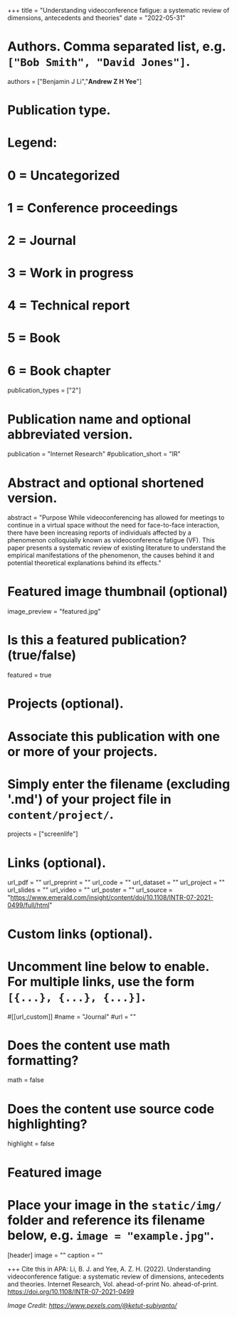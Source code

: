+++
title = "Understanding videoconference fatigue: a systematic review of dimensions, antecedents and theories"
date = "2022-05-31"

# Authors. Comma separated list, e.g. `["Bob Smith", "David Jones"]`.

authors = ["Benjamin J Li","**Andrew Z H Yee**"]

# Publication type.
# Legend:
# 0 = Uncategorized
# 1 = Conference proceedings
# 2 = Journal
# 3 = Work in progress
# 4 = Technical report
# 5 = Book
# 6 = Book chapter
publication_types = ["2"]

# Publication name and optional abbreviated version.
publication = "Internet Research"
#publication_short = "IR"

# Abstract and optional shortened version.

abstract = "Purpose
While videoconferencing has allowed for meetings to continue in a virtual space without the need for face-to-face interaction, there have been increasing reports of individuals affected by a phenomenon colloquially known as videoconference fatigue (VF). This paper presents a systematic review of existing literature to understand the empirical manifestations of the phenomenon, the causes behind it and potential theoretical explanations behind its effects."

# Featured image thumbnail (optional)
image_preview = "featured.jpg"

# Is this a featured publication? (true/false)
featured = true

# Projects (optional).
#   Associate this publication with one or more of your projects.
#   Simply enter the filename (excluding '.md') of your project file in `content/project/`.
projects = ["screenlife"]

# Links (optional).
url_pdf = ""
url_preprint = ""
url_code = ""
url_dataset = ""
url_project = ""
url_slides = ""
url_video = ""
url_poster = ""
url_source = "https://www.emerald.com/insight/content/doi/10.1108/INTR-07-2021-0499/full/html"

# Custom links (optional).
#   Uncomment line below to enable. For multiple links, use the form `[{...}, {...}, {...}]`.
#[[url_custom]]
#name = "Journal"
#url = ""

# Does the content use math formatting?
math = false

# Does the content use source code highlighting?
highlight = false
  
# Featured image
# Place your image in the `static/img/` folder and reference its filename below, e.g. `image = "example.jpg"`.
[header]
image = ""
caption = ""

+++
Cite this in APA: Li, B. J. and Yee, A. Z. H. (2022). Understanding videoconference fatigue: a systematic review of dimensions, antecedents and theories. Internet Research, Vol. ahead-of-print No. ahead-of-print. https://doi.org/10.1108/INTR-07-2021-0499

_Image Credit: https://www.pexels.com/@ketut-subiyanto/_
